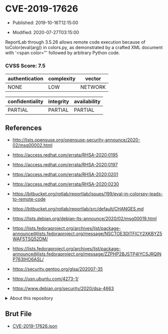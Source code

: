 # CVE-2019-17626

- Published: 2019-10-16T12:15:00

- Modified: 2020-07-27T03:15:00

ReportLab through 3.5.26 allows remote code execution because of toColor(eval(arg)) in colors.py, as demonstrated by a crafted XML document with '<span color="' followed by arbitrary Python code.

### CVSS Score: **7.5**

| authentication | complexity | vector |
| --- | --- | --- |
| NONE | LOW | NETWORK |

| confidentiality | integrity | availability |
| --- | --- | --- |
| PARTIAL | PARTIAL | PARTIAL |

## References

* http://lists.opensuse.org/opensuse-security-announce/2020-02/msg00002.html

* https://access.redhat.com/errata/RHSA-2020:0195

* https://access.redhat.com/errata/RHSA-2020:0197

* https://access.redhat.com/errata/RHSA-2020:0201

* https://access.redhat.com/errata/RHSA-2020:0230

* https://bitbucket.org/rptlab/reportlab/issues/199/eval-in-colorspy-leads-to-remote-code

* https://bitbucket.org/rptlab/reportlab/src/default/CHANGES.md

* https://lists.debian.org/debian-lts-announce/2020/02/msg00019.html

* https://lists.fedoraproject.org/archives/list/package-announce@lists.fedoraproject.org/message/NSCTOE3DITFICY2XKBYZ5WAF5TSQ52DM/

* https://lists.fedoraproject.org/archives/list/package-announce@lists.fedoraproject.org/message/ZZPHP2BJSTP4IYCSJRQINP763IHO6ASL/

* https://security.gentoo.org/glsa/202007-35

* https://usn.ubuntu.com/4273-1/

* https://www.debian.org/security/2020/dsa-4663

<details>
<summary>About this repository</summary> 

  This repository is part of the project [Live Hack CVE](https://github.com/Live-Hack-CVE). Main website can be found [www.live-hack.org](https://www.live-hack.org) 
  
  Made by [Sn0wAlice](https://github.com/Sn0wAlice) for the people that care about security and need to have a feed of the latest CVEs. Hope you enjoy it, don't forget to star the repo and follow me on [Twitter](https://twitter.com/Sn0wAlice) and [Github](https://github.com/Sn0wAlice). And that is my [personnal website](https://www.alice-snow.me/)

  - [Home Page](https://github.com/Live-Hack-CVE)
  - [Framework](https://github.com/Live-Hack-CVE/cve-framework)
  - [CVE database](https://github.com/Live-Hack-CVE/full_database)
  - [Changelog](https://github.com/Live-Hack-CVE/Changelog)
</details>

## Brut File

* [CVE-2019-17626.json](https://raw.githubusercontent.com/Live-Hack-CVE/full_database/main/cves/2019/CVE-2019-17626.json)


